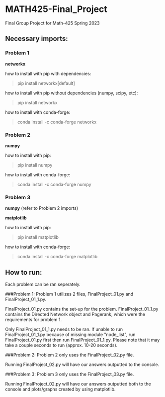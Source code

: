 # MATH425-Final_Project
Final Group Project for Math-425 Spring 2023

## Necessary imports:

### Problem 1
**networkx**

how to install with pip with dependencies:
 > pip install networkx[default]

how to install with pip without dependencies (numpy, scipy, etc):
 > pip install networkx
 
how to install with conda-forge:
 > conda install -c conda-forge networkx
  
### Problem 2
**numpy**

how to install with pip:
 > pip install numpy
  
how to install with conda-forge:
 > conda install -c conda-forge numpy
  
### Problem 3
**numpy** (refer to Problem 2 imports)

**matplotlib**

how to install with pip:
 > pip install matplotlib

how to install with conda-forge:
 > conda install -c conda-forge matplotlib
 
## How to run:
Each problem can be ran seperately.

###Problem 1:
Problem 1 utilizes 2 files, FinalProject_01.py and FinalProject_01_1.py.

FinalProject_01.py contains the set-up for the problem. FinalProject_01_1.py contains the Directed Network object and Pagerank, which were the requirements for problem 1.

Only FinalProject_01_1.py needs to be ran. If unable to run FinalProject_01_1.py because of missing module "node_list", run FinalProject_01.py first then run FinalProject_01_1.py. Please note that it may take a couple seconds to run (approx. 10-20 seconds).

###Problem 2:
Problem 2 only uses the FinalProject_02.py file.

Running FinalProject_02.py will have our answers outputted to the console.

###Problem 3:
Problem 3 only uses the FinalProject_03.py file.

Running FinalProject_02.py will have our answers outputted both to the console and plots/graphs created by using matplotlib.
